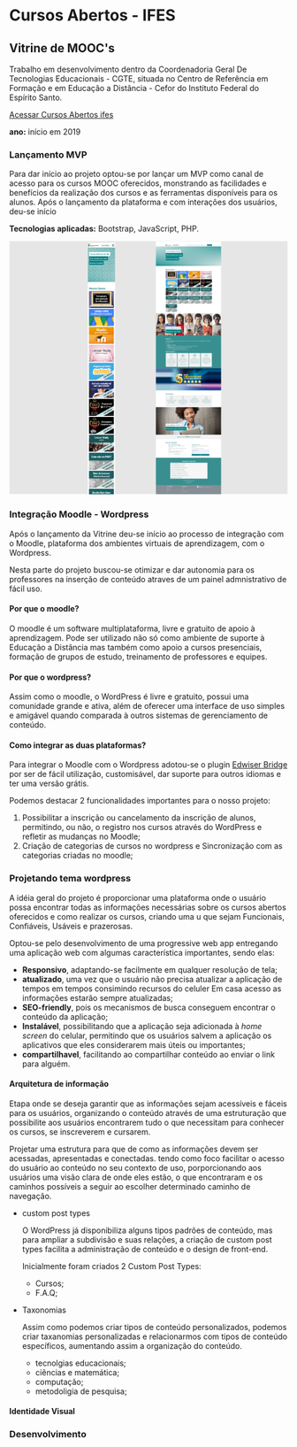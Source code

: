 # Cursos Abertos - IFES
## Vitrine de MOOC's
Trabalho em desenvolvimento dentro da Coordenadoria Geral De Tecnologias Educacionais - CGTE, situada no Centro de Referência em Formação e em Educação a Distância - Cefor do Instituto Federal do Espírito Santo.

[Acessar Cursos Abertos ifes](http://mooc.cefor.ifes.edu.br)

**ano:** início em 2019

### **Lançamento MVP**

Para dar início ao projeto optou-se por lançar um MVP como canal de acesso para os cursos MOOC oferecidos, monstrando as facilidades e benefícios da realização dos cursos e as ferramentas disponíveis para os alunos. Após o lançamento da plataforma e com interações dos usuários, deu-se início

**Tecnologias aplicadas:** Bootstrap, JavaScript, PHP.

![Alt ou título da imagem](/vitrine_small.png)

### **Integração Moodle - Wordpress**

Após o lançamento da Vitrine deu-se início ao processo de integração com o Moodle, plataforma dos ambientes virtuais de aprendizagem, com o Wordpress.

Nesta parte do projeto buscou-se otimizar e dar autonomia para os professores na inserção de conteúdo atraves de um painel admnistrativo de fácil uso.

#### Por que o moodle?

O moodle é um software multiplataforma, livre e gratuito de apoio à aprendizagem. Pode ser utilizado não só como ambiente de suporte à Educação a Distância mas também como apoio a cursos presenciais, formação de grupos de estudo, treinamento de professores e equipes.

#### Por que o wordpress?

Assim como o moodle, o WordPress é livre e gratuito, possui uma comunidade grande e ativa, além de oferecer uma interface de uso simples e amigável quando comparada à outros sistemas de gerenciamento de conteúdo.

#### Como integrar as duas plataformas?

Para integrar o Moodle com o Wordpress adotou-se o plugin [Edwiser Bridge](https://edwiser.org/bridge/) por ser de fácil utilização, customisável, dar suporte para outros idiomas e ter uma versão grátis.

Podemos destacar 2 funcionalidades importantes para o nosso projeto:

1. Possibilitar a inscrição ou cancelamento da inscrição de alunos, permitindo, ou não, o registro nos cursos através do WordPress e refletir as mudanças no Moodle;
2. Criação de categorias de cursos no wordpress e Sincronização com as categorias criadas no moodle;

### Projetando tema wordpress

A idéia geral do projeto é proporcionar uma plataforma onde o usuário possa encontrar todas as informações necessárias sobre os cursos abertos oferecidos e como realizar os cursos, criando uma u que sejam Funcionais, Confiáveis, Usáveis e prazerosas.

Optou-se pelo desenvolvimento de uma progressive web app entregando uma aplicação web com algumas característica importantes, sendo elas:

- **Responsivo**, adaptando-se facilmente em qualquer resolução de tela;
- **atualizado**, uma vez que o usuário não precisa atualizar a aplicação de tempos em tempos consimindo recursos do celuler Em casa acesso as informações estarão sempre atualizadas;
- **SEO-friendly**, pois os mecanismos de busca conseguem encontrar o conteúdo da aplicação;
- **Instalável**, possibilitando que a aplicação seja adicionada à *home screen* do celular, permitindo que os usuários salvem a aplicação os aplicativos que eles considerarem mais úteis ou importantes;
- **compartilhavel**, facilitando ao compartilhar conteúdo ao enviar o link para alguém.

#### Arquitetura de informação
Etapa onde se deseja garantir que as informações sejam acessíveis e fáceis para os usuários, organizando o conteúdo através de uma estruturação que possibilite aos usuários encontrarem tudo o que necessitam para conhecer os cursos, se inscreverem e cursarem. 

Projetar uma estrutura para que de como as informações devem ser acessadas, apresentadas e conectadas. tendo como foco facilitar o acesso do usuário ao conteúdo no seu contexto de uso, porporcionando aos usuários uma visão clara de onde eles estão, o que  encontraram e os caminhos possíveis a seguir ao escolher determinado caminho de navegação.

- custom post types

	O WordPress já disponibiliza alguns tipos padrões de conteúdo, mas para ampliar a subdivisão e suas relações, a criação de custom post types facilita a administração de conteúdo e o design de front-end.

	Inicialmente foram criados 2 Custom Post Types: 
	- Cursos;
	- F.A.Q;
	
- Taxonomias

	Assim como podemos criar tipos de conteúdo personalizados, podemos criar taxanomias personalizadas e relacionarmos com tipos de conteúdo específicos, aumentando assim a organização do conteúdo.
	- tecnolgias educacionais;
	- ciências e matemática;
	- computação;
	- metodoligia de pesquisa;

#### Identidade Visual

### Desenvolvimento


